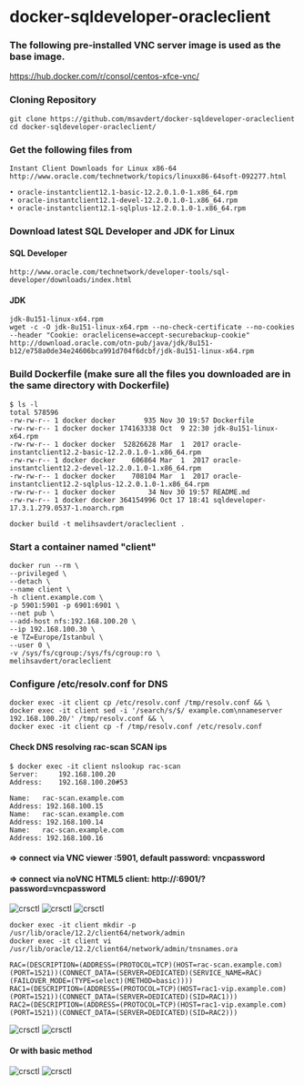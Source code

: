 # docker-sqldeveloper-oracleclient

### The following pre-installed VNC server image is used as the base image.

https://hub.docker.com/r/consol/centos-xfce-vnc/

### Cloning Repository

    git clone https://github.com/msavdert/docker-sqldeveloper-oracleclient
    cd docker-sqldeveloper-oracleclient/

### Get the following files from 

    Instant Client Downloads for Linux x86-64
    http://www.oracle.com/technetwork/topics/linuxx86-64soft-092277.html

	• oracle-instantclient12.1-basic-12.2.0.1.0-1.x86_64.rpm
	• oracle-instantclient12.1-devel-12.2.0.1.0-1.x86_64.rpm
	• oracle-instantclient12.1-sqlplus-12.2.0.1.0-1.x86_64.rpm

### Download latest SQL Developer and JDK for Linux

#### SQL Developer
    http://www.oracle.com/technetwork/developer-tools/sql-developer/downloads/index.html
#### JDK
    jdk-8u151-linux-x64.rpm
    wget -c -O jdk-8u151-linux-x64.rpm --no-check-certificate --no-cookies --header "Cookie: oraclelicense=accept-securebackup-cookie" http://download.oracle.com/otn-pub/java/jdk/8u151-b12/e758a0de34e24606bca991d704f6dcbf/jdk-8u151-linux-x64.rpm

### Build Dockerfile (make sure all the files you downloaded are in the same directory with Dockerfile)

    $ ls -l
    total 578596
    -rw-rw-r-- 1 docker docker       935 Nov 30 19:57 Dockerfile
    -rw-rw-r-- 1 docker docker 174163338 Oct  9 22:30 jdk-8u151-linux-x64.rpm
    -rw-rw-r-- 1 docker docker  52826628 Mar  1  2017 oracle-instantclient12.2-basic-12.2.0.1.0-1.x86_64.rpm
    -rw-rw-r-- 1 docker docker    606864 Mar  1  2017 oracle-instantclient12.2-devel-12.2.0.1.0-1.x86_64.rpm
    -rw-rw-r-- 1 docker docker    708104 Mar  1  2017 oracle-instantclient12.2-sqlplus-12.2.0.1.0-1.x86_64.rpm
    -rw-rw-r-- 1 docker docker        34 Nov 30 19:57 README.md
    -rw-rw-r-- 1 docker docker 364154996 Oct 17 18:41 sqldeveloper-17.3.1.279.0537-1.noarch.rpm
    
    docker build -t melihsavdert/oracleclient .

### Start a container named "client"

    docker run --rm \
    --privileged \
    --detach \
    --name client \
    -h client.example.com \
    -p 5901:5901 -p 6901:6901 \
    --net pub \
    --add-host nfs:192.168.100.20 \
    --ip 192.168.100.30 \
    -e TZ=Europe/Istanbul \
    --user 0 \
    -v /sys/fs/cgroup:/sys/fs/cgroup:ro \
    melihsavdert/oracleclient

### Configure /etc/resolv.conf for DNS
    
    docker exec -it client cp /etc/resolv.conf /tmp/resolv.conf && \
    docker exec -it client sed -i '/search/s/$/ example.com\nnameserver 192.168.100.20/' /tmp/resolv.conf && \
    docker exec -it client cp -f /tmp/resolv.conf /etc/resolv.conf
  
  #### Check DNS resolving rac-scan SCAN ips
  
    $ docker exec -it client nslookup rac-scan
    Server:		192.168.100.20
    Address:	192.168.100.20#53

    Name:	rac-scan.example.com
    Address: 192.168.100.15
    Name:	rac-scan.example.com
    Address: 192.168.100.14
    Name:	rac-scan.example.com
    Address: 192.168.100.16

#### => connect via VNC viewer <ip-address>:5901, default password: vncpassword
#### => connect via noVNC HTML5 client: http://<ip-address>:6901/?password=vncpassword

![crsctl](https://image.prntscr.com/image/nbnN54kVT5ahaaLCxnB4YQ.png)
![crsctl](https://image.prntscr.com/image/aCT0bC5XQ8uEKPK7mTLEuA.png)
![crsctl](https://image.prntscr.com/image/I6Jg8gsBT_WqqOEJuAfK9A.png)

    docker exec -it client mkdir -p /usr/lib/oracle/12.2/client64/network/admin
    docker exec -it client vi /usr/lib/oracle/12.2/client64/network/admin/tnsnames.ora

    RAC=(DESCRIPTION=(ADDRESS=(PROTOCOL=TCP)(HOST=rac-scan.example.com)(PORT=1521))(CONNECT_DATA=(SERVER=DEDICATED)(SERVICE_NAME=RAC)(FAILOVER_MODE=(TYPE=select)(METHOD=basic))))
    RAC1=(DESCRIPTION=(ADDRESS=(PROTOCOL=TCP)(HOST=rac1-vip.example.com)(PORT=1521))(CONNECT_DATA=(SERVER=DEDICATED)(SID=RAC1)))
    RAC2=(DESCRIPTION=(ADDRESS=(PROTOCOL=TCP)(HOST=rac1-vip.example.com)(PORT=1521))(CONNECT_DATA=(SERVER=DEDICATED)(SID=RAC2)))

![crsctl](https://image.prntscr.com/image/k9Sg4thiQXmj_Pp6vP_0ag.png)
![crsctl](https://image.prntscr.com/image/O0XFiEOhRHuPPP4hUy40Ew.png)

#### Or with basic method

![crsctl](https://image.prntscr.com/image/Hw9Z2-0uTzKQBBM2h2Rk1Q.png)
![crsctl](https://image.prntscr.com/image/-UANahLCQFmFjwPGIfq0Yw.png)



